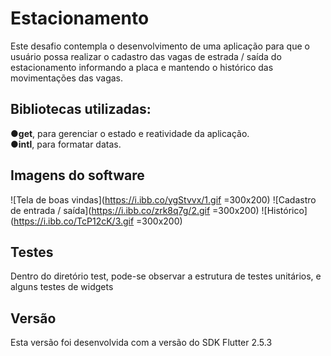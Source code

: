 # Estacionamento

Este desafio contempla o desenvolvimento de uma aplicação para que o usuário possa realizar o cadastro das vagas de estrada / saída do estacionamento informando a placa e mantendo o histórico das movimentações das vagas. 

## Bibliotecas utilizadas:

●**get**, para gerenciar o estado e reatividade da aplicação.  
●**intl**, para formatar datas.  


## Imagens do software
![Tela de boas vindas](https://i.ibb.co/ygStvvx/1.gif =300x200)
![Cadastro de entrada / saída](https://i.ibb.co/zrk8q7g/2.gif =300x200)
![Histórico](https://i.ibb.co/TcP12cK/3.gif =300x200)


## Testes
Dentro do diretório test, pode-se observar a estrutura de testes unitários, e alguns testes de widgets


## Versão
Esta versão foi desenvolvida com a versão do SDK Flutter 2.5.3 